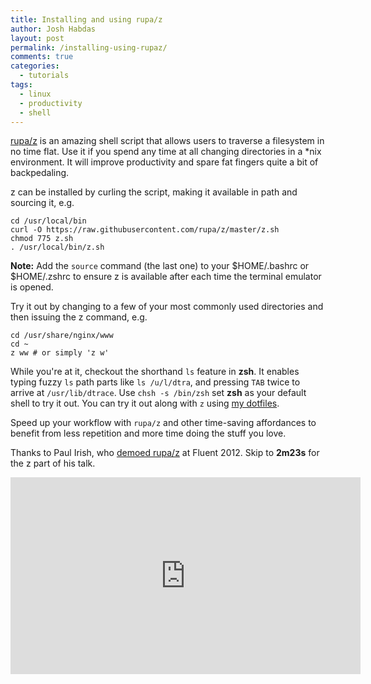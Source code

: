 ```yaml
---
title: Installing and using rupa/z
author: Josh Habdas
layout: post
permalink: /installing-using-rupaz/
comments: true
categories:
  - tutorials
tags:
  - linux
  - productivity
  - shell
---
```

[rupa/z][1] is an amazing shell script that allows users to traverse a filesystem in no time flat. Use it if you spend any time at all changing directories in a *nix environment. It will improve productivity and spare fat fingers quite a bit of backpedaling.

z can be installed by curling the script, making it available in path and sourcing it, e.g.

```
cd /usr/local/bin
curl -O https://raw.githubusercontent.com/rupa/z/master/z.sh
chmod 775 z.sh
. /usr/local/bin/z.sh
```

**Note:** Add the `source` command (the last one) to your $HOME/.bashrc or $HOME/.zshrc to ensure z is available after each time the terminal emulator is opened.

Try it out by changing to a few of your most commonly used directories and then issuing the z command, e.g.

```
cd /usr/share/nginx/www
cd ~
z ww # or simply 'z w'
```

While you're at it, checkout the shorthand `ls` feature in **zsh**. It enables typing fuzzy `ls` path parts like `ls /u/l/dtra`, and pressing `TAB` twice to arrive at `/usr/lib/dtrace`. Use `chsh -s /bin/zsh` set **zsh** as your default shell to try it out. You can try it out along with `z` using [my dotfiles](https://github.com/jhabdas/dotfiles).

Speed up your workflow with `rupa/z` and other time-saving affordances to benefit from less repetition and more time doing the stuff you love.

Thanks to Paul Irish, who [demoed rupa/z](http://youtu.be/f7AU2Ozu8eo?t=2m23s) at Fluent 2012. Skip to **2m23s** for the z part of his talk.

<iframe width="560" height="315" src="http://www.youtube.com/embed/f7AU2Ozu8eo" frameborder="0" allowfullscreen></iframe>

 [1]: https://github.com/rupa/z

